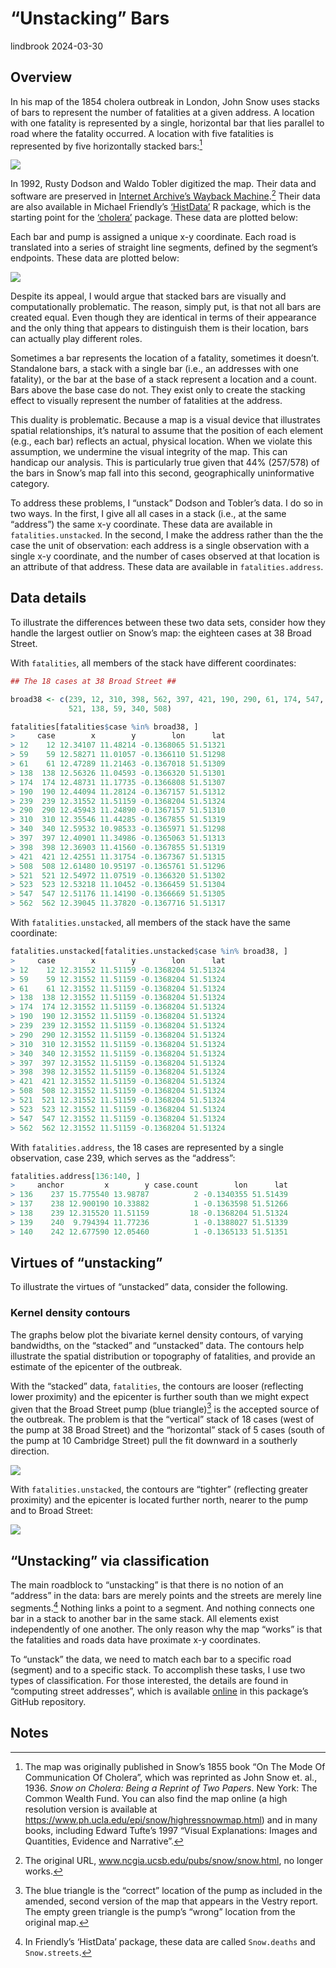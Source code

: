 “Unstacking” Bars
================
lindbrook
2024-03-30

## Overview

In his map of the 1854 cholera outbreak in London, John Snow uses stacks
of bars to represent the number of fatalities at a given address. A
location with one fatality is represented by a single, horizontal bar
that lies parallel to road where the fatality occurred. A location with
five fatalities is represented by five horizontally stacked bars:[^1]

![](msu-snows-mapB.jpg)

In 1992, Rusty Dodson and Waldo Tobler digitized the map. Their data and
software are preserved in [Internet Archive’s Wayback
Machine](https://web.archive.org/web/20100703153945/https://ncgia.ucsb.edu/Publications/Software/cholera/streets).[^2]
Their data are also available in Michael Friendly’s
[‘HistData’](https://cran.r-project.org/package=HistData) R package,
which is the starting point for the
[‘cholera’](https://cran.r-project.org/package=cholera) package. These
data are plotted below:

Each bar and pump is assigned a unique x-y coordinate. Each road is
translated into a series of straight line segments, defined by the
segment’s endpoints. These data are plotted below:

<img src="unstacking.bars_files/figure-gfm/unnamed-chunk-2-1.png" style="display: block; margin: auto auto auto 0;" />

Despite its appeal, I would argue that stacked bars are visually and
computationally problematic. The reason, simply put, is that not all
bars are created equal. Even though they are identical in terms of their
appearance and the only thing that appears to distinguish them is their
location, bars can actually play different roles.

Sometimes a bar represents the location of a fatality, sometimes it
doesn’t. Standalone bars, a stack with a single bar (i.e., an addresses
with one fatality), or the bar at the base of a stack represent a
location and a count. Bars above the base case do not. They exist only
to create the stacking effect to visually represent the number of
fatalities at the address.

This duality is problematic. Because a map is a visual device that
illustrates spatial relationships, it’s natural to assume that the
position of each element (e.g., each bar) reflects an actual, physical
location. When we violate this assumption, we undermine the visual
integrity of the map. This can handicap our analysis. This is
particularly true given that 44% (257/578) of the bars in Snow’s map
fall into this second, geographically uninformative category.

To address these problems, I “unstack” Dodson and Tobler’s data. I do so
in two ways. In the first, I give all all cases in a stack (i.e., at the
same “address”) the same x-y coordinate. These data are available in
`fatalities.unstacked`. In the second, I make the address rather than
the the case the unit of observation: each address is a single
observation with a single x-y coordinate, and the number of cases
observed at that location is an attribute of that address. These data
are available in `fatalities.address`.

## Data details

To illustrate the differences between these two data sets, consider how
they handle the largest outlier on Snow’s map: the eighteen cases at 38
Broad Street.

With `fatalities`, all members of the stack have different coordinates:

``` r
## The 18 cases at 38 Broad Street ##

broad38 <- c(239, 12, 310, 398, 562, 397, 421, 190, 290, 61, 174, 547, 523,
             521, 138, 59, 340, 508)

fatalities[fatalities$case %in% broad38, ]
>     case        x        y        lon      lat
> 12    12 12.34107 11.48214 -0.1368065 51.51321
> 59    59 12.58271 11.01057 -0.1366110 51.51298
> 61    61 12.47289 11.21463 -0.1367018 51.51309
> 138  138 12.56326 11.04593 -0.1366320 51.51301
> 174  174 12.48731 11.17735 -0.1366808 51.51307
> 190  190 12.44094 11.28124 -0.1367157 51.51312
> 239  239 12.31552 11.51159 -0.1368204 51.51324
> 290  290 12.45943 11.24890 -0.1367157 51.51310
> 310  310 12.35546 11.44285 -0.1367855 51.51319
> 340  340 12.59532 10.98533 -0.1365971 51.51298
> 397  397 12.40901 11.34986 -0.1365063 51.51313
> 398  398 12.36903 11.41560 -0.1367855 51.51319
> 421  421 12.42551 11.31754 -0.1367367 51.51315
> 508  508 12.61480 10.95197 -0.1365761 51.51296
> 521  521 12.54972 11.07519 -0.1366320 51.51302
> 523  523 12.53218 11.10452 -0.1366459 51.51304
> 547  547 12.51176 11.14190 -0.1366669 51.51305
> 562  562 12.39045 11.37820 -0.1367716 51.51317
```

With `fatalities.unstacked`, all members of the stack have the same
coordinate:

``` r
fatalities.unstacked[fatalities.unstacked$case %in% broad38, ]
>     case        x        y        lon      lat
> 12    12 12.31552 11.51159 -0.1368204 51.51324
> 59    59 12.31552 11.51159 -0.1368204 51.51324
> 61    61 12.31552 11.51159 -0.1368204 51.51324
> 138  138 12.31552 11.51159 -0.1368204 51.51324
> 174  174 12.31552 11.51159 -0.1368204 51.51324
> 190  190 12.31552 11.51159 -0.1368204 51.51324
> 239  239 12.31552 11.51159 -0.1368204 51.51324
> 290  290 12.31552 11.51159 -0.1368204 51.51324
> 310  310 12.31552 11.51159 -0.1368204 51.51324
> 340  340 12.31552 11.51159 -0.1368204 51.51324
> 397  397 12.31552 11.51159 -0.1368204 51.51324
> 398  398 12.31552 11.51159 -0.1368204 51.51324
> 421  421 12.31552 11.51159 -0.1368204 51.51324
> 508  508 12.31552 11.51159 -0.1368204 51.51324
> 521  521 12.31552 11.51159 -0.1368204 51.51324
> 523  523 12.31552 11.51159 -0.1368204 51.51324
> 547  547 12.31552 11.51159 -0.1368204 51.51324
> 562  562 12.31552 11.51159 -0.1368204 51.51324
```

With `fatalities.address`, the 18 cases are represented by a single
observation, case 239, which serves as the “address”:

``` r
fatalities.address[136:140, ]
>     anchor         x        y case.count        lon      lat
> 136    237 15.775540 13.98787          2 -0.1340355 51.51439
> 137    238 12.900190 10.33882          1 -0.1363598 51.51266
> 138    239 12.315520 11.51159         18 -0.1368204 51.51324
> 139    240  9.794394 11.77236          1 -0.1388027 51.51339
> 140    242 12.677590 12.05460          1 -0.1365133 51.51351
```

## Virtues of “unstacking”

To illustrate the virtues of “unstacked” data, consider the following.

### Kernel density contours

The graphs below plot the bivariate kernel density contours, of varying
bandwidths, on the “stacked” and “unstacked” data. The contours help
illustrate the spatial distribution or topography of fatalities, and
provide an estimate of the epicenter of the outbreak.

With the “stacked” data, `fatalities`, the contours are looser
(reflecting lower proximity) and the epicenter is further south than we
might expect given that the Broad Street pump (blue triangle)[^3] is the
accepted source of the outbreak. The problem is that the “vertical”
stack of 18 cases (west of the pump at 38 Broad Street) and the
“horizontal” stack of 5 cases (south of the pump at 10 Cambridge Street)
pull the fit downward in a southerly direction.

<img src="unstacking.bars_files/figure-gfm/unnamed-chunk-6-1.png" style="display: block; margin: auto auto auto 0;" />

With `fatalities.unstacked`, the contours are “tighter” (reflecting
greater proximity) and the epicenter is located further north, nearer to
the pump and to Broad Street:

<img src="unstacking.bars_files/figure-gfm/unnamed-chunk-7-1.png" style="display: block; margin: auto auto auto 0;" />

## “Unstacking” via classification

The main roadblock to “unstacking” is that there is no notion of an
“address” in the data: bars are merely points and the streets are merely
line segments.[^4] Nothing links a point to a segment. And nothing
connects one bar in a stack to another bar in the same stack. All
elements exist independently of one another. The only reason why the map
“works” is that the fatalities and roads data have proximate x-y
coordinates.

To “unstack” the data, we need to match each bar to a specific road
(segment) and to a specific stack. To accomplish these tasks, I use two
types of classification. For those interested, the details are found in
“computing street addresses”, which is available
[online](https://github.com/lindbrook/cholera/blob/master/docs/notes/unstacking.bars.notes.md)
in this package’s GitHub repository.

## Notes

[^1]: The map was originally published in Snow’s 1855 book “On The Mode
    Of Communication Of Cholera”, which was reprinted as John Snow et.
    al., 1936. *Snow on Cholera: Being a Reprint of Two Papers*. New
    York: The Common Wealth Fund. You can also find the map online (a
    high resolution version is available at
    <https://www.ph.ucla.edu/epi/snow/highressnowmap.html>) and in many
    books, including Edward Tufte’s 1997 “Visual Explanations: Images
    and Quantities, Evidence and Narrative”.

[^2]: The original URL, www.ncgia.ucsb.edu/pubs/snow/snow.html, no
    longer works.

[^3]: The blue triangle is the “correct” location of the pump as
    included in the amended, second version of the map that appears in
    the Vestry report. The empty green triangle is the pump’s “wrong”
    location from the original map.

[^4]: In Friendly’s ‘HistData’ package, these data are called
    `Snow.deaths` and `Snow.streets`.
